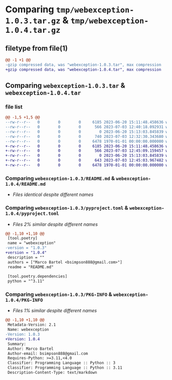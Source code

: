 # Comparing `tmp/webexception-1.0.3.tar.gz` & `tmp/webexception-1.0.4.tar.gz`

## filetype from file(1)

```diff
@@ -1 +1 @@
-gzip compressed data, was "webexception-1.0.3.tar", max compression
+gzip compressed data, was "webexception-1.0.4.tar", max compression
```

## Comparing `webexception-1.0.3.tar` & `webexception-1.0.4.tar`

### file list

```diff
@@ -1,5 +1,5 @@
--rw-r--r--   0        0        0     6185 2023-06-20 15:11:48.458636 webexception-1.0.3/README.md
--rw-r--r--   0        0        0      566 2023-07-03 12:40:18.092931 webexception-1.0.3/pyproject.toml
--rw-r--r--   0        0        0        0 2023-06-20 15:13:03.845839 webexception-1.0.3/webexception/__init__.py
--rw-r--r--   0        0        0      740 2023-07-03 12:32:30.343680 webexception-1.0.3/webexception/webexception.py
--rw-r--r--   0        0        0     6478 1970-01-01 00:00:00.000000 webexception-1.0.3/PKG-INFO
+-rw-r--r--   0        0        0     6185 2023-06-20 15:11:48.458636 webexception-1.0.4/README.md
+-rw-r--r--   0        0        0      566 2023-07-03 12:45:09.159457 webexception-1.0.4/pyproject.toml
+-rw-r--r--   0        0        0        0 2023-06-20 15:13:03.845839 webexception-1.0.4/webexception/__init__.py
+-rw-r--r--   0        0        0      643 2023-07-03 12:45:03.967482 webexception-1.0.4/webexception/webexception.py
+-rw-r--r--   0        0        0     6478 1970-01-01 00:00:00.000000 webexception-1.0.4/PKG-INFO
```

### Comparing `webexception-1.0.3/README.md` & `webexception-1.0.4/README.md`

 * *Files identical despite different names*

### Comparing `webexception-1.0.3/pyproject.toml` & `webexception-1.0.4/pyproject.toml`

 * *Files 2% similar despite different names*

```diff
@@ -1,10 +1,10 @@
 [tool.poetry]
 name = "webexception"
-version = "1.0.3"
+version = "1.0.4"
 description = ""
 authors = ["Marco Bartel <bsimpson888@gmail.com>"]
 readme = "README.md"
 
 [tool.poetry.dependencies]
 python = "^3.11"
```

### Comparing `webexception-1.0.3/PKG-INFO` & `webexception-1.0.4/PKG-INFO`

 * *Files 1% similar despite different names*

```diff
@@ -1,10 +1,10 @@
 Metadata-Version: 2.1
 Name: webexception
-Version: 1.0.3
+Version: 1.0.4
 Summary: 
 Author: Marco Bartel
 Author-email: bsimpson888@gmail.com
 Requires-Python: >=3.11,<4.0
 Classifier: Programming Language :: Python :: 3
 Classifier: Programming Language :: Python :: 3.11
 Description-Content-Type: text/markdown
```

